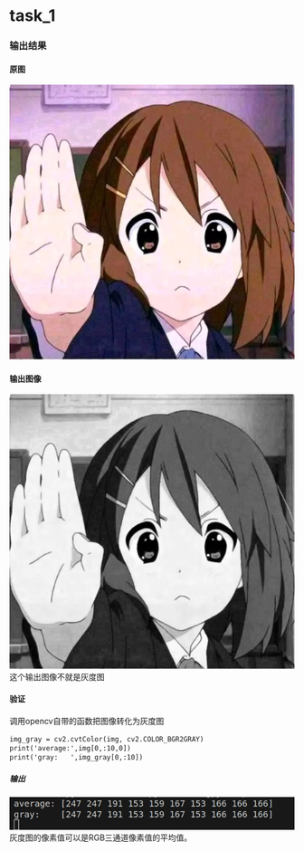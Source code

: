 # task_1
### 输出结果
#### 原图
![原图](image/1.jpg)
#### 输出图像
![输出图像](image/result.png)
这个输出图像不就是灰度图
#### 验证
调用opencv自带的函数把图像转化为灰度图
```
img_gray = cv2.cvtColor(img, cv2.COLOR_BGR2GRAY)
print('average:',img[0,:10,0])
print('gray:   ',img_gray[0,:10])
```
##### 输出
![](image/screen.png)
灰度图的像素值可以是RGB三通道像素值的平均值。